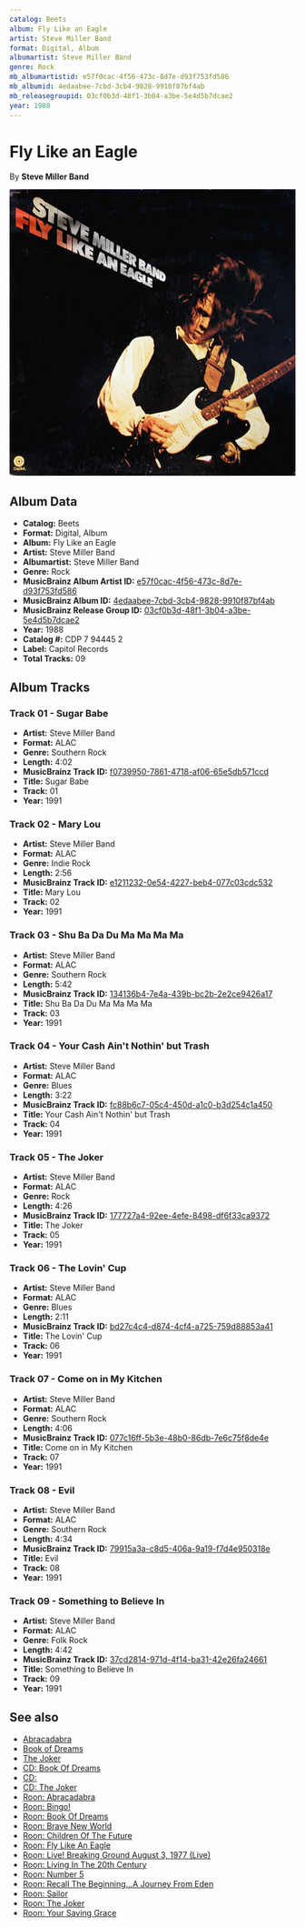 ```yaml
---
catalog: Beets
album: Fly Like an Eagle
artist: Steve Miller Band
format: Digital, Album
albumartist: Steve Miller Band
genre: Rock
mb_albumartistid: e57f0cac-4f56-473c-8d7e-d93f753fd586
mb_albumid: 4edaabee-7cbd-3cb4-9828-9910f87bf4ab
mb_releasegroupid: 03cf0b3d-48f1-3b04-a3be-5e4d5b7dcae2
year: 1988
---
```


# Fly Like an Eagle

By **Steve Miller Band**

![](../../assets/beetscovers/Steve_Miller_Band-Fly_Like_an_Eagle.jpg)

## Album Data

- **Catalog:** Beets
- **Format:** Digital, Album
- **Album:** Fly Like an Eagle
- **Artist:** Steve Miller Band
- **Albumartist:** Steve Miller Band
- **Genre:** Rock
- **MusicBrainz Album Artist ID:** [e57f0cac-4f56-473c-8d7e-d93f753fd586](https://musicbrainz.org/artist/e57f0cac-4f56-473c-8d7e-d93f753fd586)
- **MusicBrainz Album ID:** [4edaabee-7cbd-3cb4-9828-9910f87bf4ab](https://musicbrainz.org/release/4edaabee-7cbd-3cb4-9828-9910f87bf4ab)
- **MusicBrainz Release Group ID:** [03cf0b3d-48f1-3b04-a3be-5e4d5b7dcae2](https://musicbrainz.org/release-group/03cf0b3d-48f1-3b04-a3be-5e4d5b7dcae2)
- **Year:** 1988
- **Catalog #:** CDP 7 94445 2
- **Label:** Capitol Records
- **Total Tracks:** 09

## Album Tracks

### Track 01 - Sugar Babe

- **Artist:** Steve Miller Band
- **Format:** ALAC
- **Genre:** Southern Rock
- **Length:** 4:02
- **MusicBrainz Track ID:** [f0739950-7861-4718-af06-65e5db571ccd](https://musicbrainz.org/recording/f0739950-7861-4718-af06-65e5db571ccd)
- **Title:** Sugar Babe
- **Track:** 01
- **Year:** 1991

### Track 02 - Mary Lou

- **Artist:** Steve Miller Band
- **Format:** ALAC
- **Genre:** Indie Rock
- **Length:** 2:56
- **MusicBrainz Track ID:** [e1211232-0e54-4227-beb4-077c03cdc532](https://musicbrainz.org/recording/e1211232-0e54-4227-beb4-077c03cdc532)
- **Title:** Mary Lou
- **Track:** 02
- **Year:** 1991

### Track 03 - Shu Ba Da Du Ma Ma Ma Ma

- **Artist:** Steve Miller Band
- **Format:** ALAC
- **Genre:** Southern Rock
- **Length:** 5:42
- **MusicBrainz Track ID:** [134136b4-7e4a-439b-bc2b-2e2ce9426a17](https://musicbrainz.org/recording/134136b4-7e4a-439b-bc2b-2e2ce9426a17)
- **Title:** Shu Ba Da Du Ma Ma Ma Ma
- **Track:** 03
- **Year:** 1991

### Track 04 - Your Cash Ain't Nothin' but Trash

- **Artist:** Steve Miller Band
- **Format:** ALAC
- **Genre:** Blues
- **Length:** 3:22
- **MusicBrainz Track ID:** [fc88b6c7-05c4-450d-a1c0-b3d254c1a450](https://musicbrainz.org/recording/fc88b6c7-05c4-450d-a1c0-b3d254c1a450)
- **Title:** Your Cash Ain't Nothin' but Trash
- **Track:** 04
- **Year:** 1991

### Track 05 - The Joker

- **Artist:** Steve Miller Band
- **Format:** ALAC
- **Genre:** Rock
- **Length:** 4:26
- **MusicBrainz Track ID:** [177727a4-92ee-4efe-8498-df6f33ca9372](https://musicbrainz.org/recording/177727a4-92ee-4efe-8498-df6f33ca9372)
- **Title:** The Joker
- **Track:** 05
- **Year:** 1991

### Track 06 - The Lovin' Cup

- **Artist:** Steve Miller Band
- **Format:** ALAC
- **Genre:** Blues
- **Length:** 2:11
- **MusicBrainz Track ID:** [bd27c4c4-d874-4cf4-a725-759d88853a41](https://musicbrainz.org/recording/bd27c4c4-d874-4cf4-a725-759d88853a41)
- **Title:** The Lovin' Cup
- **Track:** 06
- **Year:** 1991

### Track 07 - Come on in My Kitchen

- **Artist:** Steve Miller Band
- **Format:** ALAC
- **Genre:** Southern Rock
- **Length:** 4:06
- **MusicBrainz Track ID:** [077c16ff-5b3e-48b0-86db-7e6c75f8de4e](https://musicbrainz.org/recording/077c16ff-5b3e-48b0-86db-7e6c75f8de4e)
- **Title:** Come on in My Kitchen
- **Track:** 07
- **Year:** 1991

### Track 08 - Evil

- **Artist:** Steve Miller Band
- **Format:** ALAC
- **Genre:** Southern Rock
- **Length:** 4:34
- **MusicBrainz Track ID:** [79915a3a-c8d5-406a-9a19-f7d4e950318e](https://musicbrainz.org/recording/79915a3a-c8d5-406a-9a19-f7d4e950318e)
- **Title:** Evil
- **Track:** 08
- **Year:** 1991

### Track 09 - Something to Believe In

- **Artist:** Steve Miller Band
- **Format:** ALAC
- **Genre:** Folk Rock
- **Length:** 4:42
- **MusicBrainz Track ID:** [37cd2814-971d-4f14-ba31-42e26fa24661](https://musicbrainz.org/recording/37cd2814-971d-4f14-ba31-42e26fa24661)
- **Title:** Something to Believe In
- **Track:** 09
- **Year:** 1991


## See also

- [Abracadabra](Abracadabra.md)
- [Book of Dreams](Book_of_Dreams.md)
- [The Joker](The_Joker.md)
- [CD: Book Of Dreams](../../CD/Steve_Miller_Band/Book_Of_Dreams.md)
- [CD: ](../../CD/Steve_Miller_Band/Steve_Miller_Band.md)
- [CD: The Joker](../../CD/Steve_Miller_Band/The_Joker.md)
- [Roon: Abracadabra](../../Roon/Steve_Miller_Band/Abracadabra.md)
- [Roon: Bingo!](../../Roon/Steve_Miller_Band/Bingo!.md)
- [Roon: Book Of Dreams](../../Roon/Steve_Miller_Band/Book_Of_Dreams.md)
- [Roon: Brave New World](../../Roon/Steve_Miller_Band/Brave_New_World.md)
- [Roon: Children Of The Future](../../Roon/Steve_Miller_Band/Children_Of_The_Future.md)
- [Roon: Fly Like An Eagle](../../Roon/Steve_Miller_Band/Fly_Like_An_Eagle.md)
- [Roon: Live! Breaking Ground August 3, 1977 (Live)](../../Roon/Steve_Miller_Band/Live!_Breaking_Ground_August_3__1977_Live.md)
- [Roon: Living In The 20th Century](../../Roon/Steve_Miller_Band/Living_In_The_20th_Century.md)
- [Roon: Number 5](../../Roon/Steve_Miller_Band/Number_5.md)
- [Roon: Recall The Beginning…A Journey From Eden](../../Roon/Steve_Miller_Band/Recall_The_Beginning…A_Journey_From_Eden.md)
- [Roon: Sailor](../../Roon/Steve_Miller_Band/Sailor.md)
- [Roon: The Joker](../../Roon/Steve_Miller_Band/The_Joker.md)
- [Roon: Your Saving Grace](../../Roon/Steve_Miller_Band/Your_Saving_Grace.md)
